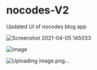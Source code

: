 # nocodes-V2
Updated UI of nocodes blog app

![Screenshot 2021-04-05 145033](https://user-images.githubusercontent.com/52347258/113559285-b41e4500-961e-11eb-8216-62bd3e1a2a87.png)


![image](https://user-images.githubusercontent.com/52347258/113559371-ddd76c00-961e-11eb-920c-e2c8180970f4.png)



![Uploading image.png…]()
